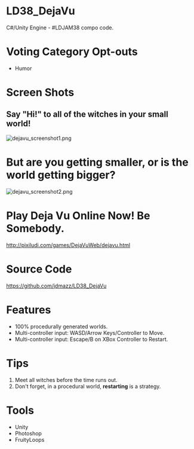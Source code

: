 # LD38_DejaVu
C#/Unity Engine - #LDJAM38 compo code. 

# Voting Category Opt-outs
- Humor

# Screen Shots
## Say "Hi!" to all of the witches in your small world!
![dejavu_screenshot1.png](https://static.jam.vg/raw/b4d/3/z/267b.png)

# But are you getting smaller, or is the world getting bigger?
![dejavu_screenshot2.png](https://static.jam.vg/raw/b4d/3/z/267d.png)

# Play Deja Vu Online Now! Be Somebody.
http://pixiludi.com/games/DejaVuWeb/dejavu.html

# Source Code
https://github.com/jdmazz/LD38_DejaVu

# Features
- 100% procedurally generated worlds.
- Multi-controller input: WASD/Arrow Keys/Controller to Move.
- Multi-controller input: Escape/B on XBox Controller to Restart.

# Tips
1. Meet all witches before the time runs out.
2. Don't forget, in a procedural world, **restarting** is a strategy.

# Tools
- Unity
- Photoshop
- FruityLoops
